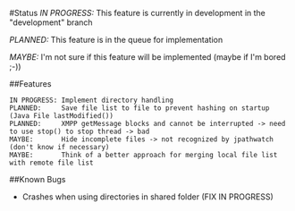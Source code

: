 #Status
_IN PROGRESS:_ This feature is currently in development in the "development" branch

_PLANNED:_ This feature is in the queue for implementation

_MAYBE:_ I'm not sure if this feature will be implemented (maybe if I'm bored ;-))

##Features

	IN PROGRESS: Implement directory handling
	PLANNED: 	 Save file list to file to prevent hashing on startup (Java File lastModified())
	PLANNED: 	 XMPP getMessage blocks and cannot be interrupted -> need to use stop() to stop thread -> bad
	MAYBE: 		 Hide incomplete files -> not recognized by jpathwatch (don't know if necessary)
	MAYBE: 		 Think of a better approach for merging local file list with remote file list
	
##Known Bugs

* Crashes when using directories in shared folder (FIX IN PROGRESS)
